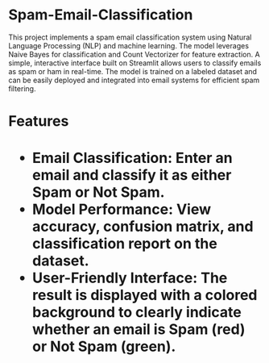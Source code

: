 # Spam-Email-Classification
 This project implements a spam email classification system using Natural Language Processing (NLP) and machine learning. The model leverages Naive Bayes for classification and Count Vectorizer for feature extraction. A simple, interactive interface built on Streamlit allows users to classify emails as spam or ham in real-time. The model is trained on a labeled dataset and can be easily deployed and integrated into email systems for efficient spam filtering.

<h1> Features <h1>
 
- **Email Classification**: Enter an email and classify it as either Spam or Not Spam.
- **Model Performance**: View accuracy, confusion matrix, and classification report on the dataset.
- **User-Friendly Interface**: The result is displayed with a colored background to clearly indicate whether an email is Spam (red) or Not Spam (green).
